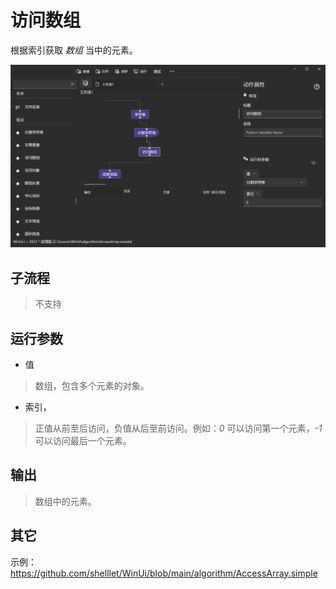 # 访问数组
根据索引获取 *数组* 当中的元素。

![AccessArray](./images/06.png ':size=90%')

## 子流程

> 不支持

## 运行参数

* 值
> 数组，包含多个元素的对象。

* 索引，
> 正值从前至后访问，负值从后至前访问。例如：*0* 可以访问第一个元素，*-1* 可以访问最后一个元素。

## 输出

> 数组中的元素。



## 其它

示例：https://github.com/shelllet/WinUi/blob/main/algorithm/AccessArray.simple
